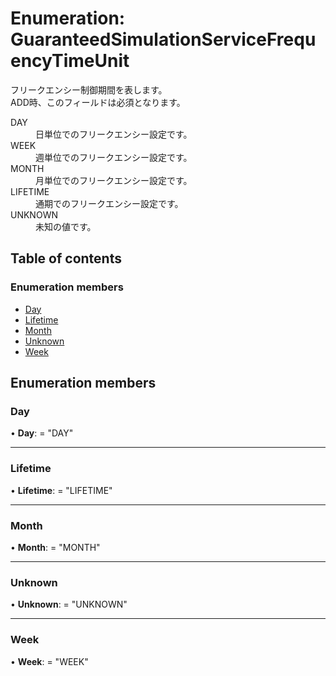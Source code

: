 # Enumeration: GuaranteedSimulationServiceFrequencyTimeUnit


<div lang=\"ja\"> フリークエンシー制御期間を表します。<br> ADD時、このフィールドは必須となります。 </div>  <dl class=term>   <dt class=\"term__item\">DAY</dt>   <dd class=\"term__desc\"><span lang=\"ja\">日単位でのフリークエンシー設定です。</span></dd>   <dt class=\"term__item\">WEEK</dt>   <dd class=\"term__desc\"><span lang=\"ja\">週単位でのフリークエンシー設定です。</span></dd>   <dt class=\"term__item\">MONTH</dt>   <dd class=\"term__desc\"><span lang=\"ja\">月単位でのフリークエンシー設定です。</span></dd>   <dt class=\"term__item\">LIFETIME</dt>   <dd class=\"term__desc\"><span lang=\"ja\">通期でのフリークエンシー設定です。</span></dd>   <dt class=\"term__item\">UNKNOWN</dt>   <dd class=\"term__desc\"><span lang=\"ja\">未知の値です。</span></dd> </dl>

## Table of contents

### Enumeration members

- [Day](guaranteedsimulationservicefrequencytimeunit.md#day)
- [Lifetime](guaranteedsimulationservicefrequencytimeunit.md#lifetime)
- [Month](guaranteedsimulationservicefrequencytimeunit.md#month)
- [Unknown](guaranteedsimulationservicefrequencytimeunit.md#unknown)
- [Week](guaranteedsimulationservicefrequencytimeunit.md#week)

## Enumeration members

### Day

• **Day**: = "DAY"

___

### Lifetime

• **Lifetime**: = "LIFETIME"

___

### Month

• **Month**: = "MONTH"

___

### Unknown

• **Unknown**: = "UNKNOWN"

___

### Week

• **Week**: = "WEEK"
